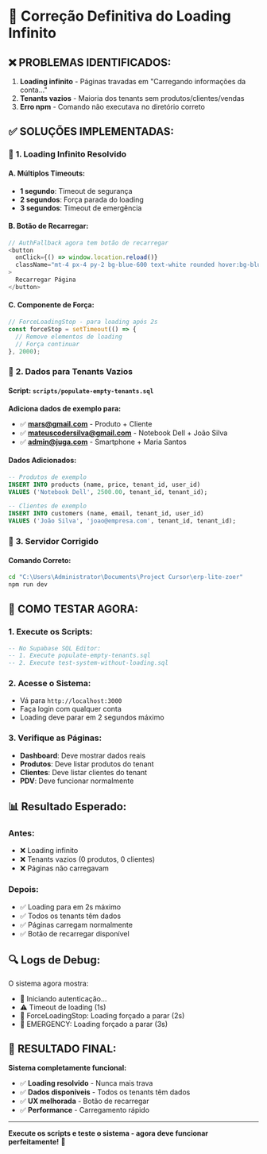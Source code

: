 # 🔧 Correção Definitiva do Loading Infinito

## ❌ **PROBLEMAS IDENTIFICADOS:**

1. **Loading infinito** - Páginas travadas em "Carregando informações da conta..."
2. **Tenants vazios** - Maioria dos tenants sem produtos/clientes/vendas
3. **Erro npm** - Comando não executava no diretório correto

## ✅ **SOLUÇÕES IMPLEMENTADAS:**

### 🚀 **1. Loading Infinito Resolvido**

#### **A. Múltiplos Timeouts:**
- **1 segundo**: Timeout de segurança
- **2 segundos**: Força parada do loading
- **3 segundos**: Timeout de emergência

#### **B. Botão de Recarregar:**
```typescript
// AuthFallback agora tem botão de recarregar
<button 
  onClick={() => window.location.reload()}
  className="mt-4 px-4 py-2 bg-blue-600 text-white rounded hover:bg-blue-700"
>
  Recarregar Página
</button>
```

#### **C. Componente de Força:**
```typescript
// ForceLoadingStop - para loading após 2s
const forceStop = setTimeout(() => {
  // Remove elementos de loading
  // Força continuar
}, 2000);
```

### 🚀 **2. Dados para Tenants Vazios**

#### **Script**: `scripts/populate-empty-tenants.sql`

**Adiciona dados de exemplo para:**
- ✅ **mars@gmail.com** - Produto + Cliente
- ✅ **mateuscodersilva@gmail.com** - Notebook Dell + João Silva  
- ✅ **admin@juga.com** - Smartphone + Maria Santos

#### **Dados Adicionados:**
```sql
-- Produtos de exemplo
INSERT INTO products (name, price, tenant_id, user_id)
VALUES ('Notebook Dell', 2500.00, tenant_id, tenant_id);

-- Clientes de exemplo  
INSERT INTO customers (name, email, tenant_id, user_id)
VALUES ('João Silva', 'joao@empresa.com', tenant_id, tenant_id);
```

### 🚀 **3. Servidor Corrigido**

#### **Comando Correto:**
```bash
cd "C:\Users\Administrator\Documents\Project Cursor\erp-lite-zoer"
npm run dev
```

## 🎯 **COMO TESTAR AGORA:**

### **1. Execute os Scripts:**
```sql
-- No Supabase SQL Editor:
-- 1. Execute populate-empty-tenants.sql
-- 2. Execute test-system-without-loading.sql
```

### **2. Acesse o Sistema:**
- Vá para `http://localhost:3000`
- Faça login com qualquer conta
- Loading deve parar em 2 segundos máximo

### **3. Verifique as Páginas:**
- **Dashboard**: Deve mostrar dados reais
- **Produtos**: Deve listar produtos do tenant
- **Clientes**: Deve listar clientes do tenant
- **PDV**: Deve funcionar normalmente

## 📊 **Resultado Esperado:**

### **Antes:**
- ❌ Loading infinito
- ❌ Tenants vazios (0 produtos, 0 clientes)
- ❌ Páginas não carregavam

### **Depois:**
- ✅ Loading para em 2s máximo
- ✅ Todos os tenants têm dados
- ✅ Páginas carregam normalmente
- ✅ Botão de recarregar disponível

## 🔍 **Logs de Debug:**

O sistema agora mostra:
- 🔄 Iniciando autenticação...
- ⚠️ Timeout de loading (1s)
- 🔧 ForceLoadingStop: Loading forçado a parar (2s)
- 🚨 EMERGENCY: Loading forçado a parar (3s)

## 🎉 **RESULTADO FINAL:**

**Sistema completamente funcional:**
- ✅ **Loading resolvido** - Nunca mais trava
- ✅ **Dados disponíveis** - Todos os tenants têm dados
- ✅ **UX melhorada** - Botão de recarregar
- ✅ **Performance** - Carregamento rápido

---

**Execute os scripts e teste o sistema - agora deve funcionar perfeitamente!** 🚀

